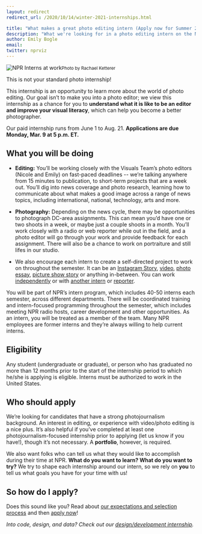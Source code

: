 ```yaml
---
layout: redirect
redirect_url: /2020/10/14/winter-2021-internships.html

title: "What makes a great photo editing intern (Apply now for Summer 2020!)"
description: "What we're looking for in a photo editing intern on the NPR Visuals team."
author: Emily Bogle
email:
twitter: nprviz
---
```

![NPR Interns at work](/img/posts/photointerns.jpg)<small>Photo by Rachael Ketterer</small>

This is not your standard photo internship!

This internship is an opportunity to learn more about the world of photo editing. Our goal isn’t to make you into a photo editor; we view this internship as a chance for you to **understand what it is like to be an editor and improve your visual literacy**, which can help you become a better photographer.

Our paid internship runs from June 1 to Aug. 21. **Applications are due Monday, Mar. 9 at 5 p.m. ET.**

## What you will be doing

* **Editing:** You’ll be working closely with the Visuals Team’s photo editors (Nicole and Emily) on fast-paced deadlines -- we’re talking anywhere from 15 minutes to publication, to short-term projects that are a week out. You’ll dig into news coverage and photo research, learning how to communicate about what makes a good image across a range of news topics, including international, national, technology, arts and more.

* **Photography:** Depending on the news cycle, there may be opportunities to photograph DC-area assignments. This can mean you’d have one or two shoots in a week, or maybe just a couple shoots in a month. You’ll work closely with a radio or web reporter while out in the field, and a photo editor will go through your work and provide feedback for each assignment. There will also be a chance to work on portraiture and still lifes in our studio.

* We also encourage each intern to create a self-directed project to work on throughout the semester. It can be an [Instagram Story](https://www.instagram.com/stories/highlights/18100985839046937/), [video](https://www.npr.org/2013/04/12/176913038/short-and-sweet-celebrating-d-c-s-cherry-blossoms-with-haiku), [photo essay](https://www.npr.org/2016/08/05/488518797/at-the-portrait-gallery-students-tell-the-stories-that-pictures-cant), [picture show story](https://www.npr.org/sections/pictureshow/2019/08/18/736843955/finding-identity-without-gender-a-queer-photographers-journey) or anything in-between. You can work [independently](https://www.npr.org/2019/08/11/747018934/wushu-coaches-help-chinese-students-master-literacy-and-become-a-better-person) or with [another intern](https://www.npr.org/2017/11/11/563064990/6-women-veterans-recall-their-military-service-it-was-just-the-thing-to-do) or [reporter](https://www.npr.org/2019/10/06/765716441/the-lasting-legacy-of-bob-ross-and-his-colorful-world-of-happy-accidents).

You will be part of NPR’s intern program, which includes 40-50 interns each semester, across different departments. There will be coordinated training and intern-focused programming throughout the semester, which includes meeting NPR radio hosts, career development and other opportunities. As an intern, you will be treated as a member of the team. Many NPR employees are former interns and they’re always willing to help current interns.


## Eligibility

Any student (undergraduate or graduate), or person who has graduated no more than 12 months prior to the start of the internship period to which he/she is applying is eligible. Interns must be authorized to work in the United States.

## Who should apply

We’re looking for candidates that have a strong photojournalism background. An interest in editing, or experience with video/photo editing is a nice plus. It’s also helpful if you’ve completed at least one photojournalism-focused internship prior to applying (let us know if you have!), though it’s not necessary. A **portfolio**, however, is required.

We also want folks who can tell us what they would like to accomplish during their time at NPR. **What do you want to learn? What do you want to try?** We try to shape each internship around our intern, so we rely on **you** to tell us what goals you have for your time with us!

## So how do I apply?

Does this sound like you? Read about [our expectations and selection process](/2015/10/14/how-to-apply.html) and then [apply now](https://recruiting.ultipro.com/NAT1011NATPR/JobBoard/fc254a05-d68e-44c0-a2ba-267380d146ba/OpportunityDetail?opportunityId=61fd04d9-3f43-4a91-8ce7-5a02d81c1870)!

*Into code, design, and data? Check out our [design/development internship](/2020/02/13/summer-2020-designer-developer-internship.html).*
